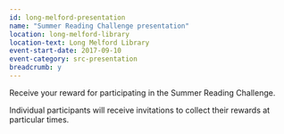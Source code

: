 ```yaml
---
id: long-melford-presentation
name: "Summer Reading Challenge presentation"
location: long-melford-library
location-text: Long Melford Library
event-start-date: 2017-09-10
event-category: src-presentation
breadcrumb: y
---
```


Receive your reward for participating in the Summer Reading Challenge.

Individual participants will receive invitations to collect their rewards at particular times.
